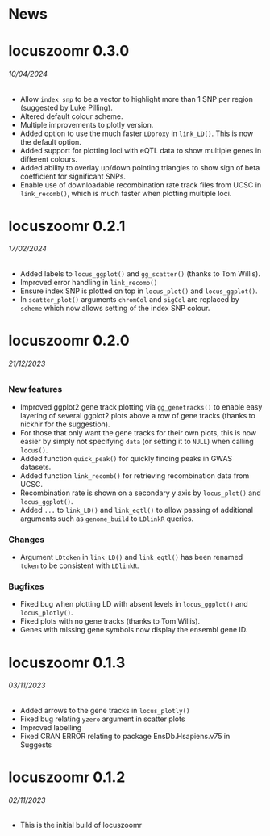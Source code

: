 News
=====

# locuszoomr 0.3.0
###### 10/04/2024

* Allow `index_snp` to be a vector to highlight more than 1 SNP per region 
(suggested by Luke Pilling).
* Altered default colour scheme.
* Multiple improvements to plotly version.
* Added option to use the much faster `LDproxy` in `link_LD()`. This is now the
default option.
* Added support for plotting loci with eQTL data to show multiple genes in 
different colours.
* Added ability to overlay up/down pointing triangles to show sign of beta 
coefficient for significant SNPs.
* Enable use of downloadable recombination rate track files from UCSC in 
`link_recomb()`, which is much faster when plotting multiple loci.

# locuszoomr 0.2.1
###### 17/02/2024

* Added labels to `locus_ggplot()` and `gg_scatter()` (thanks to Tom Willis).
* Improved error handling in `link_recomb()`
* Ensure index SNP is plotted on top in `locus_plot()` and `locus_ggplot()`.
* In `scatter_plot()` arguments `chromCol` and `sigCol` are replaced by `scheme` 
which now allows setting of the index SNP colour.

# locuszoomr 0.2.0
###### 21/12/2023

### New features
* Improved ggplot2 gene track plotting via `gg_genetracks()` to enable easy 
layering of several ggplot2 plots above a row of gene tracks (thanks to nickhir 
for the suggestion).
* For those that only want the gene tracks for their own plots, this is now 
easier by simply not specifying `data` (or setting it to `NULL`) when calling 
`locus()`.
* Added function `quick_peak()` for quickly finding peaks in GWAS datasets.
* Added function `link_recomb()` for retrieving recombination data from UCSC.
* Recombination rate is shown on a secondary y axis by `locus_plot()` and 
`locus_ggplot()`.
* Added `...` to `link_LD()` and `link_eqtl()` to allow passing of additional 
arguments such as `genome_build` to `LDlinkR` queries.

### Changes
* Argument `LDtoken` in `link_LD()` and `link_eqtl()` has been renamed `token` 
to be consistent with `LDlinkR`.

### Bugfixes
* Fixed bug when plotting LD with absent levels in `locus_ggplot()` and 
`locus_plotly()`.
* Fixed plots with no gene tracks (thanks to Tom Willis).
* Genes with missing gene symbols now display the ensembl gene ID.

# locuszoomr 0.1.3
###### 03/11/2023

* Added arrows to the gene tracks in `locus_plotly()`
* Fixed bug relating `yzero` argument in scatter plots
* Improved labelling
* Fixed CRAN ERROR relating to package EnsDb.Hsapiens.v75 in Suggests

# locuszoomr 0.1.2
###### 02/11/2023

* This is the initial build of locuszoomr
